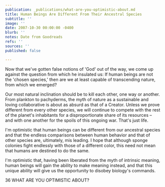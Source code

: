 ```yaml
---
publication: _publications/what-are-you-optimistic-about.md
title: Human Beings Are Different From Their Ancestral Species
subtitle: ''
image: ''
date: 2007-10-30 00:00:00 -0400
blurb: ''
notes: Date from Goodreads
refs: ''
sources: ''
published: false

---
```

Now that we've gotten false notions of 'God' out of the way, we come up against the question from which he insulated us: If human beings are not the 'chosen species,' then are we at least capable of transcending nature, from which we emerged?

Our most natural inclination should be to kill each other, one way or another. From plankton to pachyderms, the myth of nature as a sustainable and loving collaborative is about as absurd as that of a Creator. Unless we prove different from every other species, we will continue to compete with the rest of the planet's inhabitants for a disproportionate share of its resources – and with one another for the spoils of this ongoing war. That's just life.

I'm optimistic that human beings can be different from our ancestral species and that the endless comparisons between human behavior and that of other species are, ultimately, mis leading. I hope that although sponge colonies fight endlessly with those of a different color, this need not mean that humans are destined to do the same.

I'm optimistic that, having been liberated from the myth of intrinsic meaning, human beings will gain the ability to make meaning instead, and that this unique ability will give us the opportunity to disobey biology's commands.

36 WHAT ARE YOU OPTIMISTIC ABOUT?